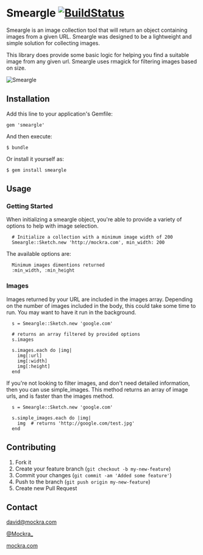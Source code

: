 # Smeargle [![BuildStatus](https://secure.travis-ci.org/mockra/smeargle.png)](http://travis-ci.org/mockra/smeargle)

Smeargle is an image collection tool that will return an object
containing images from a given URL. Smeargle was designed to be
a lightweight and simple solution for collecting images.

This library does provide some basic logic for helping you find
a suitable image from any given url. Smeargle uses rmagick for
filtering images based on size.

![Smeargle](http://www.toplessrobot.com/smeargle.gif)

## Installation

Add this line to your application's Gemfile:

    gem 'smeargle'

And then execute:

    $ bundle

Or install it yourself as:

    $ gem install smeargle

## Usage

### Getting Started

When initializing a smeargle object, you're able to provide a variety of
options to help with image selection.

```
  # Initialize a collection with a minimum image width of 200
  Smeargle::Sketch.new 'http://mockra.com', min_width: 200
```

The available options are:

```
  Minimum images dimentions returned
  :min_width, :min_height
```

### Images

Images returned by your URL are included in the images array. Depending
on the number of images included in the body, this could take some time
to run. You may want to have it run in the background.

```
  s = Smeargle::Sketch.new 'google.com'

  # returns an array filtered by provided options
  s.images

  s.images.each do |img|
    img[:url]
    img[:width]
    img[:height]
  end
```

If you're not looking to filter images, and don't need detailed information,
then you can use simple_images. This method returns an array of image
urls, and is faster than the images method.

```
  s = Smeargle::Sketch.new 'google.com'

  s.simple_images.each do |img|
    img  # returns 'http://google.com/test.jpg'
  end
```

## Contributing

1. Fork it
2. Create your feature branch (`git checkout -b my-new-feature`)
3. Commit your changes (`git commit -am 'Added some feature'`)
4. Push to the branch (`git push origin my-new-feature`)
5. Create new Pull Request

## Contact

[david@mockra.com](mailto:david@mockra.com)

[@Mockra_](http://twitter.com/#!/mockra_)

[mockra.com](http://mockra.com)
